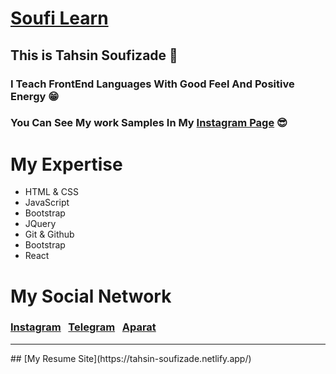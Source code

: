 # [Soufi Learn](https://instagram.com/soufi_learn)

## This is Tahsin Soufizade 💙

### I Teach FrontEnd Languages With Good Feel And Positive Energy 😁
### You Can See My work Samples In My [Instagram Page](https://instagram.com/soufi_learn) 😎

# My Expertise
* HTML & CSS
* JavaScript
* Bootstrap
* JQuery
* Git & Github
* Bootstrap
* React

# My Social Network
### [Instagram](https://instagram.com/soufi_learn) &nbsp; [Telegram](https://t.me/soufi_learn) &nbsp; [Aparat](https://www.aparat.com/soufi_learn)
<hr/>
## [My Resume Site](https://tahsin-soufizade.netlify.app/)
